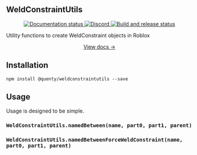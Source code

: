 ## WeldConstraintUtils
<div align="center">
  <a href="http://quenty.github.io/NevermoreEngine/">
    <img src="https://github.com/Quenty/NevermoreEngine/actions/workflows/docs.yml/badge.svg" alt="Documentation status" />
  </a>
  <a href="https://discord.gg/mhtGUS8">
    <img src="https://img.shields.io/discord/385151591524597761?color=5865F2&label=discord&logo=discord&logoColor=white" alt="Discord" />
  </a>
  <a href="https://github.com/Quenty/NevermoreEngine/actions">
    <img src="https://github.com/Quenty/NevermoreEngine/actions/workflows/build.yml/badge.svg" alt="Build and release status" />
  </a>
</div>

Utility functions to create WeldConstraint objects in Roblox

<div align="center"><a href="https://quenty.github.io/NevermoreEngine/api/WeldConstraintUtils">View docs →</a></div>

## Installation
```
npm install @quenty/weldconstraintutils --save
```

## Usage
Usage is designed to be simple.

### `WeldConstraintUtils.namedBetween(name, part0, part1, parent)`

### `WeldConstraintUtils.namedBetweenForceWeldConstraint(name, part0, part1, parent)`

